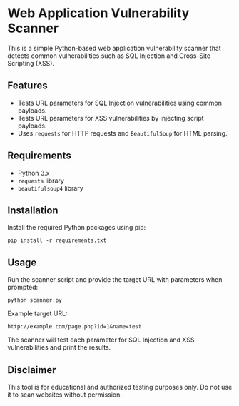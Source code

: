 # Web Application Vulnerability Scanner

This is a simple Python-based web application vulnerability scanner that detects common vulnerabilities such as SQL Injection and Cross-Site Scripting (XSS).

## Features

- Tests URL parameters for SQL Injection vulnerabilities using common payloads.
- Tests URL parameters for XSS vulnerabilities by injecting script payloads.
- Uses `requests` for HTTP requests and `BeautifulSoup` for HTML parsing.

## Requirements

- Python 3.x
- `requests` library
- `beautifulsoup4` library

## Installation

Install the required Python packages using pip:

```
pip install -r requirements.txt
```

## Usage

Run the scanner script and provide the target URL with parameters when prompted:

```
python scanner.py
```

Example target URL:

```
http://example.com/page.php?id=1&name=test
```

The scanner will test each parameter for SQL Injection and XSS vulnerabilities and print the results.

## Disclaimer

This tool is for educational and authorized testing purposes only. Do not use it to scan websites without permission.
